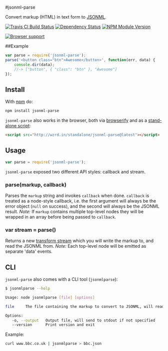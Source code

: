 #jsonml-parse

Convert markup (HTML) in text form to [JSONML](http://jsonml.org).

[![Travis CI Build Status](https://travis-ci.org/CMTegner/jsonml-parse.svg)](http://travis-ci.org/CMTegner/jsonml-parse) [![Dependency Status](https://david-dm.org/CMTegner/jsonml-parse/status.svg)](https://david-dm.org/CMTegner/jsonml-parse) [![NPM Module Version](https://badge.fury.io/js/jsonml-parse.svg)](https://npm.im/jsonml-parse)

[![Browser support](https://ci.testling.com/CMTegner/jsonml-parse.png)](https://ci.testling.com/CMTegner/jsonml-parse)

##Example

```js
var parse = require('jsonml-parse');
parse('<button class="btn">Awesome</button>', function(err, data) {
    console.dir(data);
    //-> ["button", { "class": "btn" }, "Awesome"]
});
```

## Install

With [npm](http://npmjs.org) do:
```bash
npm install jsonml-parse
```

`jsonml-parse` also works in the browser, both via [browserify](http://browserify.org) and as a [stand-alone script](http://wzrd.in/standalone/jsonml-parse@latest):

```html
<script src="http://wzrd.in/standalone/jsonml-parse@latest"></script>
```

## Usage

```javascript
var parse = require('jsonml-parse');
```

`jsonml-parse` exposed two different API styles: callback and stream.

### parse(markup, callback)

Parses the `markup` string and invokes `callback` when done. `callback` is treated as a node-style callback, i.e. the first argument will always be the error object (`null` on success), and the second will always be the JSONML result. *Note:* If `markup` contains multiple top-level nodes they will be wrapped in an array before being passed to `callback`.

### var stream = parse()

Returns a new [transform stream](http://nodejs.org/api/stream.html#stream_class_stream_transform) which you will write the markup to, and read the JSONML from. *Note:* Each top-level node will be emitted as separate 'data' events.

## CLI

`jsonml-parse` also comes with a CLI tool (`jsonmlparse`):

```bash
$ jsonmlparse --help

Usage: node jsonmlparse [file] [options]

file     The file containing the markup to convert to JSONML, will read from stdin if not specified

Options:
   -o, --output   Output file, will send to stdout if not specified
   --version      Print version and exit
```

Example:

```bash
curl www.bbc.co.uk | jsonmlparse > bbc.json
```
